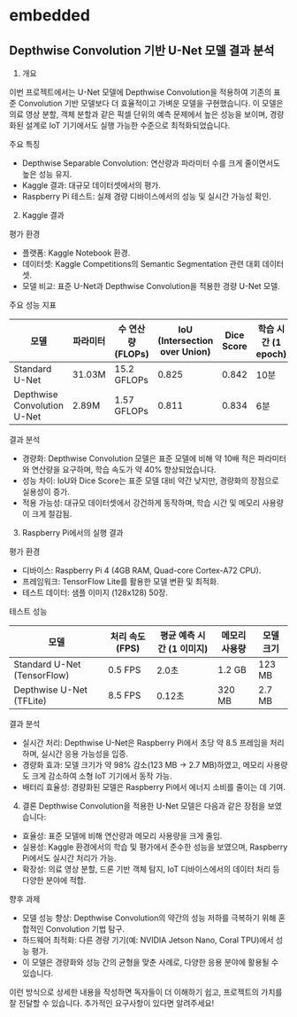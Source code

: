 # embedded

## Depthwise Convolution 기반 U-Net 모델 결과 분석 ##

1. 개요
   
이번 프로젝트에서는 U-Net 모델에 Depthwise Convolution을 적용하여 기존의 표준 Convolution 기반 모델보다 더 효율적이고 가벼운 모델을 구현했습니다. 이 모델은 의료 영상 분할, 객체 분할과 같은 픽셀 단위의 예측 문제에서 높은 성능을 보이며, 경량화된 설계로 IoT 기기에서도 실행 가능한 수준으로 최적화되었습니다.

주요 특징
- Depthwise Separable Convolution: 연산량과 파라미터 수를 크게 줄이면서도 높은 성능 유지.
- Kaggle 결과: 대규모 데이터셋에서의 평가.
- Raspberry Pi 테스트: 실제 경량 디바이스에서의 성능 및 실시간 가능성 확인.


2. Kaggle 결과

 평가 환경
- 플랫폼: Kaggle Notebook 환경.
- 데이터셋: Kaggle Competitions의 Semantic Segmentation 관련 대회 데이터셋.
- 모델 비교: 표준 U-Net과 Depthwise Convolution을 적용한 경량 U-Net 모델.

주요 성능 지표

|            모델           |  파라미터 |   수 연산량 (FLOPs) |  IoU (Intersection over Union) |  Dice Score  |  학습 시간 (1 epoch)
|---------------------------|-----------|--------------------|-------------------------------|-------------|---------------------|
|Standard U-Net            |      31.03M |       15.2 GFLOPs  |                0.825        |          0.842 |             10분|
Depthwise Convolution U-Net |     2.89M  |     1.57 GFLOPs    |              0.811              |    0.834         |      6분|

결과 분석
- 경량화: Depthwise Convolution 모델은 표준 모델에 비해 약 10배 적은 파라미터와 연산량을 요구하며, 학습 속도가 약 40% 향상되었습니다.
- 성능 차이: IoU와 Dice Score는 표준 모델 대비 약간 낮지만, 경량화의 장점으로 실용성이 증가.
- 적용 가능성: 대규모 데이터셋에서 강건하게 동작하며, 학습 시간 및 메모리 사용량이 크게 절감됨.


3. Raspberry Pi에서의 실행 결과

 평가 환경
- 디바이스: Raspberry Pi 4 (4GB RAM, Quad-core Cortex-A72 CPU).
- 프레임워크: TensorFlow Lite를 활용한 모델 변환 및 최적화.
- 테스트 데이터: 샘플 이미지 (128x128) 50장.

 테스트 성능

| 모델                       |   처리 속도 (FPS)  | 평균 예측 시간 (1 이미지) |  메모리 사용량 |   모델 크기 |
|---------------------------|-------------------|----------------------------|----------------|-------------|
|Standard U-Net (TensorFlow)|      0.5 FPS       |           2.0초         |      1.2 GB      |   123 MB    |
|Depthwise U-Net (TFLite)    |     8.5 FPS        |         0.12초        |       320 MB     |    2.7 MB    |

결과 분석
- 실시간 처리: Depthwise U-Net은 Raspberry Pi에서 초당 약 8.5 프레임을 처리하며, 실시간 응용 가능성을 입증.
- 경량화 효과: 모델 크기가 약 98% 감소(123 MB → 2.7 MB)하였고, 메모리 사용량도 크게 감소하여 소형 IoT 기기에서 동작 가능.
- 배터리 효율성: 경량화된 모델은 Raspberry Pi에서 에너지 소비를 줄이는 데 기여.


4. 결론
Depthwise Convolution을 적용한 U-Net 모델은 다음과 같은 장점을 보였습니다:
- 효율성: 표준 모델에 비해 연산량과 메모리 사용량을 크게 줄임.
- 실용성: Kaggle 환경에서의 학습 및 평가에서 준수한 성능을 보였으며, Raspberry Pi에서도 실시간 처리가 가능.
- 확장성: 의료 영상 분할, 드론 기반 객체 탐지, IoT 디바이스에서의 데이터 처리 등 다양한 분야에 적합.

향후 과제
- 모델 성능 향상: Depthwise Convolution의 약간의 성능 저하를 극복하기 위해 혼합적인 Convolution 기법 탐구.
- 하드웨어 최적화: 다른 경량 기기(예: NVIDIA Jetson Nano, Coral TPU)에서 성능 평가.
- 이 모델은 경량화와 성능 간의 균형을 맞춘 사례로, 다양한 응용 분야에 활용될 수 있습니다.

이런 방식으로 상세한 내용을 작성하면 독자들이 더 이해하기 쉽고, 프로젝트의 가치를 잘 전달할 수 있습니다. 추가적인 요구사항이 있다면 알려주세요!

